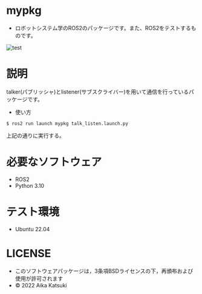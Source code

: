 # mypkg
 * ロボットシステム学のROS2のパッケージです。また、ROS2をテストするものです。

![test](https://github.com/kamemattari/mypkg/actions/workflows/test.yml/badge.svg)

# 説明
talker(パブリッシャ)とlistener(サブスクライバー)を用いて通信を行っているパッケージです。

 * 使い方
```
$ ros2 run launch mypkg talk_listen.launch.py
```
上記の通りに実行する。

# 必要なソフトウェア
 * ROS2
 * Python 3.10

# テスト環境
 * Ubuntu 22.04

# LICENSE
 * このソフトウェアパッケージは，3条項BSDライセンスの下，再頒布および使用が許可されます
 * © 2022 Aika Katsuki
